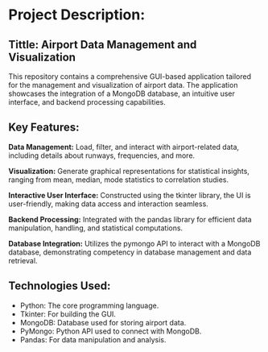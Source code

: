 # Project Description:
## __Tittle:__ Airport Data Management and Visualization
This repository contains a comprehensive GUI-based application tailored for the management and visualization of airport data. The application showcases the integration of a MongoDB database, an intuitive user interface, and backend processing capabilities.

## Key Features: 

__Data Management:__ 
Load, filter, and interact with airport-related data, including details about runways, frequencies, and more.

__Visualization:__ 
Generate graphical representations for statistical insights, ranging from mean, median, mode statistics to correlation studies.

__Interactive User Interface:__ 
Constructed using the tkinter library, the UI is user-friendly, making data access and interaction seamless.

__Backend Processing:__ 
Integrated with the pandas library for efficient data manipulation, handling, and statistical computations.

__Database Integration:__ 
Utilizes the pymongo API to interact with a MongoDB database, demonstrating competency in database management and data retrieval.


## Technologies Used:

-  Python: The core programming language.
-  Tkinter: For building the GUI.
-  MongoDB: Database used for storing airport data.
-  PyMongo: Python API used to connect with MongoDB.
-  Pandas: For data manipulation and analysis.
